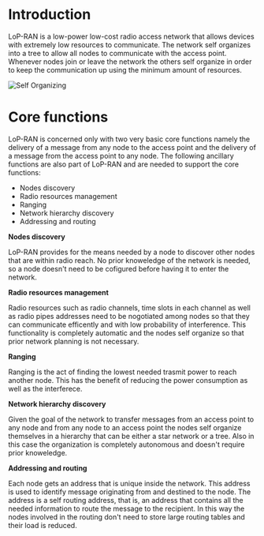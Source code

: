 
Introduction
=======

LoP-RAN is a low-power low-cost radio access network that allows devices with extremely low resources to communicate. The network self organizes into a tree to allow all nodes to communicate with the access point. Whenever nodes join or leave the network the others self organize in order to keep the communication up using the minimum amount of resources.

![Self Organizing](https://raw.github.com/nicolacimmino/LoP-RAN/develop/Documentation/Diagrams/SelfOrganizing.gif)


Core functions
=======

LoP-RAN is concerned only with two very basic core functions namely the delivery of a message from any node to the access point and the delivery of a message from the access point to any node. The following ancillary functions are also part of LoP-RAN and are needed to support the core functions:

- Nodes discovery
- Radio resources management
- Ranging
- Network hierarchy discovery
- Addressing and routing

**Nodes discovery**

LoP-RAN provides for the means needed by a node to discover other nodes that are within radio reach. No prior knoweledge of the network is needed, so a node doesn't need to be cofigured before having it to enter the network.

**Radio resources management**

Radio resources such as radio channels, time slots in each channel as well as radio pipes addresses need to be nogotiated among nodes so that they can communicate efficently and with low probability of interference. This functionality is completely automatic and the nodes self organize so that prior network planning is not necessary.

**Ranging**

Ranging is the act of finding the lowest needed trasmit power to reach another node. This has the benefit of reducing the power consumption as well as the interferece.

**Network hierarchy discovery**

Given the goal of the network to transfer messages from an access point to any node and from any node to an access point the nodes self organize themselves in a hierarchy that can be either a star network or a tree. Also in this case the organization is completely autonomous and doesn't require prior knoweledge.

**Addressing and routing**

Each node gets an address that is unique inside the network. This address is used to identify message originating from and destined to the node. The address is a self routing address, that is, an address that contains all the needed information to route the message to the recipient. In this way the nodes involved in the routing don't need to store large routing tables and their load is reduced.




